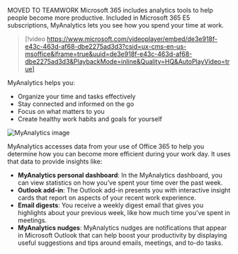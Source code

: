 MOVED TO TEAMWORK Microsoft 365 includes analytics tools to help people become more productive. Included in Microsoft 365 E5 subscriptions, MyAnalytics lets you see how you spend your time at work.

>[!video https://www.microsoft.com/videoplayer/embed/de3e918f-e43c-463d-af68-dbe2275ad3d3?csid=ux-cms-en-us-msoffice&iframe=true&uuid=de3e918f-e43c-463d-af68-dbe2275ad3d3&PlaybackMode=inline&Quality=HQ&AutoPlayVideo=true]


MyAnalytics helps you:

- Organize your time and tasks effectively
- Stay connected and informed on the go
- Focus on what matters to you
- Create healthy work habits and goals for yourself 

![MyAnalytics image](../media/2-myanalytics.png)

MyAnalytics accesses data from your use of Office 365 to help you determine how you can become more efficient during your work day. It uses that data to provide insights like:

- **MyAnalytics personal dashboard**: In the MyAnalytics dashboard, you can view statistics on how you’ve spent your time over the past week.
- **Outlook add-in**: The Outlook add-in presents you with interactive insight cards that report on aspects of your recent work experience. <ASHLEY NOTE: MIGHT BE HELPFUL TO PROVIDE AN EXAMPLE HERE>
- **Email digests**: You receive a weekly digest email that gives you highlights about your previous week, like how much time you've spent in meetings. 
- **MyAnalytics nudges**: MyAnalytics nudges are notifications that appear in Microsoft Outlook that can help boost your productivity by displaying useful suggestions and tips around emails, meetings, and to-do tasks.

